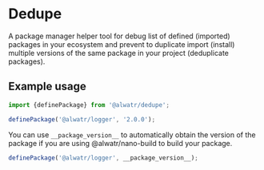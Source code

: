 # Dedupe

A package manager helper tool for debug list of defined (imported) packages in your ecosystem and prevent to duplicate import (install) multiple versions of the same package in your project (deduplicate packages).

## Example usage

```ts
import {definePackage} from '@alwatr/dedupe';

definePackage('@alwatr/logger', '2.0.0');
```

You can use `__package_version__` to automatically obtain the version of the package if you are using @alwatr/nano-build to build your package.

```ts
definePackage('@alwatr/logger', __package_version__);
```
